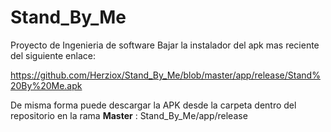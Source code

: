 # Stand_By_Me
Proyecto de Ingenieria de software
Bajar la instalador del apk mas reciente del siguiente enlace:

https://github.com/Herziox/Stand_By_Me/blob/master/app/release/Stand%20By%20Me.apk

De misma forma puede descargar la APK desde la carpeta dentro del repositorio en la rama **Master** : Stand_By_Me/app/release



